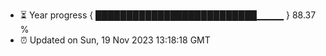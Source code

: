 - ⏳ Year progress { ██████████████████████████▁▁▁▁ } 88.37 %
- ⏰ Updated on Sun, 19 Nov 2023 13:18:18 GMT

